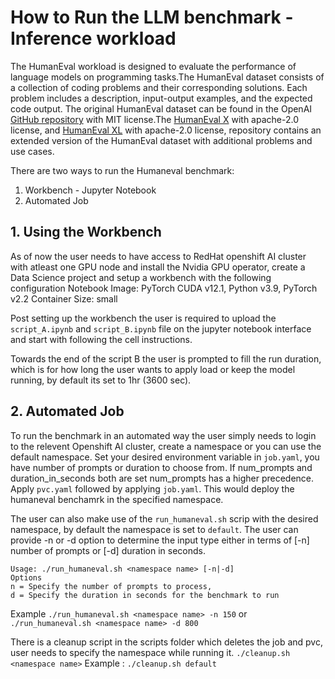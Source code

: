 # How to Run the LLM benchmark - Inference workload

The HumanEval workload is designed to evaluate the performance of language models on programming tasks.The HumanEval dataset consists of a collection of coding problems and their corresponding solutions. Each problem includes a description, input-output examples, and the expected code output.
The original HumanEval dataset can be found in the OpenAI [GitHub repository](https://github.com/openai/human-eval) with MIT license.The [HumanEval X](https://huggingface.co/datasets/THUDM/humaneval-x) with apache-2.0 license, and [HumanEval XL](https://huggingface.co/datasets/FloatAI/humaneval-xl) with apache-2.0 license, repository contains an extended version of the HumanEval dataset with additional problems and use cases.

There are two ways to run the Humaneval benchmark:

1. Workbench - Jupyter Notebook
2. Automated Job

## 1. Using the Workbench

As of now the user needs to have access to RedHat openshift AI cluster with atleast one GPU node and install the Nvidia GPU operator, create a Data Science project and setup a workbench with the following configuration
Notebook Image: PyTorch
CUDA v12.1, Python v3.9, PyTorch v2.2
Container Size: small

Post setting up the workbench the user is required to upload the `script_A.ipynb` and `script_B.ipynb` file on the jupyter notebook interface and start with following the cell instructions.

Towards the end of the script B the user is prompted to fill the run duration, which is for how long the user wants to apply load or keep the model running, by default its set to 1hr (3600 sec).

## 2. Automated Job

To run the benchmark in an automated way the user simply needs to login to the relevent Openshift AI cluster, create a namespace or you can use the default namespace. Set your desired environment variable in `job.yaml`, you have number of prompts or duration to choose from. If num_prompts and duration_in_seconds both are set num_prompts has a higher precedence. Apply `pvc.yaml` followed by applying `job.yaml`. This would deploy the humaneval benchamrk in the specified namespace.

The user can also make use of the `run_humaneval.sh` scrip with the desired namespace, by default the namespace is set to `default`. The user can provide -n or -d option to determine the input type either in terms of [-n] number of prompts or [-d] duration in seconds.

```
Usage: ./run_humaneval.sh <namespace name> [-n|-d] 
Options
n = Specify the number of prompts to process, 
d = Specify the duration in seconds for the benchmark to run 
```

Example `./run_humaneval.sh <namespace name> -n 150` or `./run_humaneval.sh <namespace name> -d 800`

There is a cleanup script in the scripts folder which deletes the job and pvc, user needs to specify the namespace while running it.
`./cleanup.sh <namespace name>`
Example : `./cleanup.sh default`

